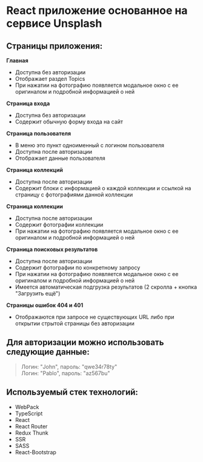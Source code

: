 # React приложение основанное на сервисе Unsplash

## Страницы приложения:

**Главная**

- Доступна без авторизации
- Отображает раздел Topics
- При нажатии на фотографию появляется модальное окно с ее оригиналом и подробной информацией о ней

**Страница входа**

- Доступна без авторизации
- Содержит обычную форму входа на сайт

**Страница пользователя**

- В меню это пункт одноименный с логином пользователя
- Доступна после авторизации
- Отображает данные пользователя

**Страница коллекций**

- Доступна после авторизации
- Содержит блоки с информацией о каждой коллекции и ссылкой на страницу с фотографиями данной коллекции

**Страница коллекции**

- Доступна после авторизации
- Содержит фотографии коллекции
- При нажатии на фотографию появляется модальное окно с ее оригиналом и подробной информацией о ней

**Страница поисковых результатов**

- Доступна после авторизации
- Содержит фотографии по конкретному запросу
- При нажатии на фотографию появляется модальное окно с ее оригиналом и подробной информацией о ней
- Имеется автоматическая подгрузка результатов (2 скролла + кнопка "Загрузить ещё")

**Страницы ошибок 404 и 401**

- Отображаются при запросе не существующих URL либо при открытии стрытой страницы без авторизации

## Для авторизации можно использовать следующие данные:
 
> Логин: "John", пароль: "qwe34r78ty"  
> Логин: "Pablo", пароль: "az567bu"

## Используемый стек технологий:

- WebPack
- TypeScript
- React
- React Router
- Redux Thunk
- SSR
- SASS
- React-Bootstrap
